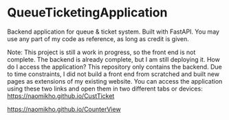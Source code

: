# QueueTicketingApplication
Backend application for queue & ticket system. Built with FastAPI. 
You may use any part of my code as reference, as long as credit is given.

Note: This project is still a work in progress, so the front end is not complete. The backend is already complete, but I am still deploying it.
How do I access the application?
This repository only contains the backend. Due to time constraints, I did not build a front end from scratched and built new pages as extensions
of my existing website. You can access the application using these two links and open them in two different tabs or devices:
https://naomikho.github.io/CustTicket

https://naomikho.github.io/CounterView
